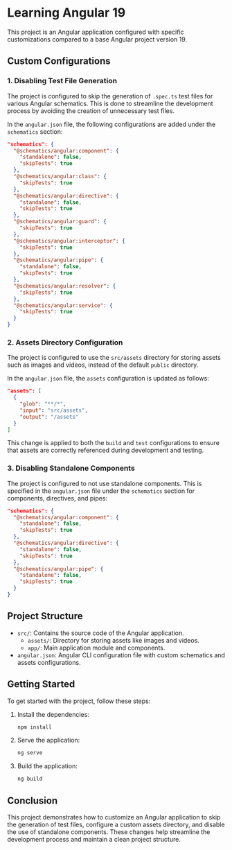 # Learning Angular 19

This project is an Angular application configured with specific customizations compared to a base Angular project version 19.

## Custom Configurations

### 1. Disabling Test File Generation

The project is configured to skip the generation of `.spec.ts` test files for various Angular schematics. This is done to streamline the development process by avoiding the creation of unnecessary test files.

In the `angular.json` file, the following configurations are added under the `schematics` section:

```json
"schematics": {
  "@schematics/angular:component": {
    "standalone": false,
    "skipTests": true
  },
  "@schematics/angular:class": {
    "skipTests": true
  },
  "@schematics/angular:directive": {
    "standalone": false,
    "skipTests": true
  },
  "@schematics/angular:guard": {
    "skipTests": true
  },
  "@schematics/angular:interceptor": {
    "skipTests": true
  },
  "@schematics/angular:pipe": {
    "standalone": false,
    "skipTests": true
  },
  "@schematics/angular:resolver": {
    "skipTests": true
  },
  "@schematics/angular:service": {
    "skipTests": true
  }
}
```

### 2. Assets Directory Configuration

The project is configured to use the `src/assets` directory for storing assets such as images and videos, instead of the default `public` directory.

In the `angular.json` file, the `assets` configuration is updated as follows:

```json
"assets": [
  {
    "glob": "**/*",
    "input": "src/assets",
    "output": "/assets"
  }
]
```

This change is applied to both the `build` and `test` configurations to ensure that assets are correctly referenced during development and testing.

### 3. Disabling Standalone Components

The project is configured to not use standalone components. This is specified in the `angular.json` file under the `schematics` section for components, directives, and pipes:

```json
"schematics": {
  "@schematics/angular:component": {
    "standalone": false,
    "skipTests": true
  },
  "@schematics/angular:directive": {
    "standalone": false,
    "skipTests": true
  },
  "@schematics/angular:pipe": {
    "standalone": false,
    "skipTests": true
  }
}
```

## Project Structure

- `src/`: Contains the source code of the Angular application.
  - `assets/`: Directory for storing assets like images and videos.
  - `app/`: Main application module and components.
- `angular.json`: Angular CLI configuration file with custom schematics and assets configurations.

## Getting Started

To get started with the project, follow these steps:

1. Install the dependencies:

   ```sh
   npm install
   ```

2. Serve the application:

   ```sh
   ng serve
   ```

3. Build the application:
   ```sh
   ng build
   ```

## Conclusion

This project demonstrates how to customize an Angular application to skip the generation of test files, configure a custom assets directory, and disable the use of standalone components. These changes help streamline the development process and maintain a clean project structure.
